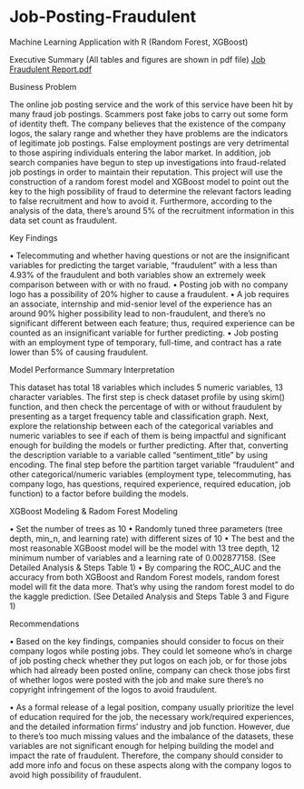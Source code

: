 # Job-Posting-Fraudulent
Machine Learning Application with R (Random Forest, XGBoost)

Executive Summary (All tables and figures are shown in pdf file)
[Job Fraudulent Report.pdf](https://github.com/EvanaZhang/Job-Posting-Fraudulent/files/9805166/Job.Fraudulent.Report.pdf)

Business Problem

The online job posting service and the work of this service have been hit by many fraud job postings. Scammers post fake jobs to carry out some form of identity theft. The company believes that the existence of the company logos, the salary range and whether they have problems are the indicators of legitimate job postings. False employment postings are very detrimental to those aspiring individuals entering the labor market. In addition, job search companies have begun to step up investigations into fraud-related job postings in order to maintain their reputation.
This project will use the construction of a random forest model and XGBoost model to point out the key to the high possibility of fraud to determine the relevant factors leading to false recruitment and how to avoid it. Furthermore, according to the analysis of the data, there’s around 5% of the recruitment information in this data set count as fraudulent.


Key Findings

• Telecommuting and whether having questions or not are the insignificant variables for predicting the target variable, “fraudulent” with a less than 4.93% of the fraudulent and both variables show an extremely week comparison between with or with no fraud.
• Posting job with no company logo has a possibility of 20% higher to cause a fraudulent.
• A job requires an associate, internship and mid-senior level of the experience has an around 90% higher possibility lead to non-fraudulent, and there’s no significant different between each feature; thus, required experience can be counted as an insignificant variable for further predicting.
• Job posting with an employment type of temporary, full-time, and contract has a rate lower than 5% of causing fraudulent.


Model Performance Summary Interpretation

This dataset has total 18 variables which includes 5 numeric variables, 13 character variables. The first step is check dataset profile by using skim() function, and then check the percentage of with or without fraudulent by presenting as a target frequency table and classification graph. Next, explore the relationship between each of the categorical variables and numeric variables to see if each of them is being impactful and significant enough for building the models or further predicting. After that, converting the description variable to a variable called “sentiment_title” by using encoding. The final step before the partition target variable “fraudulent” and other categorical/numeric variables (employment type, telecommuting, has company logo, has questions, required experience, required education, job function) to a factor before building the models.


XGBoost Modeling & Radom Forest Modeling

• Set the number of trees as 10
• Randomly tuned three parameters (tree depth, min_n, and learning rate) with different sizes of 10
• The best and the most reasonable XGBoost model will be the model with 13 tree depth, 12 minimum number of variables and a learning rate of 0.002877158. (See Detailed Analysis & Steps Table 1)
• By comparing the ROC_AUC and the accuracy from both XGBoost and Random Forest models, random forest model will fit the data more. That’s why using the random forest model to do the kaggle prediction. (See Detailed Analysis and Steps Table 3 and Figure 1)

Recommendations

• Based on the key findings, companies should consider to focus on their company logos while posting jobs. They could let someone who’s in charge of job posting check whether they put logos on each job, or for those jobs which had already been posted online, company can check those jobs first of whether logos were posted with the job and make sure there’s no copyright infringement of the logos to avoid fraudulent.

• As a formal release of a legal position, company usually prioritize the level of education required for the job, the necessary work/required experiences, and the detailed information firms’ industry and job function. However, due to there’s too much missing values and the imbalance of the datasets, these variables are not significant enough for helping building the model and impact the rate of fraudulent. Therefore, the company should consider to add more info and focus on these aspects along with the company logos to avoid high possibility of fraudulent.

